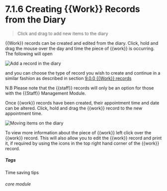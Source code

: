 # 7.1.6    Creating {{Work}} Records from the Diary

> Click and drag to add new items to the diary 

{{Work}} records can be created and edited from the diary. Click, hold and drag the mouse over the day and time the piece of {{work}} is occurring. The following will open

![Add a record in the diary](37a.png)

and you can choose the type of record you wish to create and continue in a similar fashion as described in section [9.0.0  {{Work}} records](/help/index/p/9.0.0)

N.B Please note that the {{staff}} records will only be an option for those with the {{Staff}} Management Module.

Once {{work}} records have been created, their appointment time and date can be altered. Click, hold and drag the {{work}} record to the new appointment time.

![Moving items on the diary](37b.png)

To view more information about the piece of {{work}} left click over the {{work}} record. This will also allow you to edit the {{work}} record and print it, if required by using the icons in the top right hand corner of the {{work}} record. 

##### Tags
Time saving tips

###### core module


